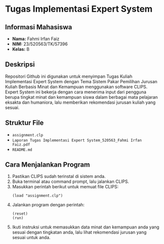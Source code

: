 # Tugas Implementasi Expert System

## Informasi Mahasiswa
- **Nama:** Fahmi Irfan Faiz  
- **NIM:** 23/520563/TK/57396  
- **Kelas:** B  

## Deskripsi
Repositori Github ini digunakan untuk menyimpan Tugas Kuliah Implementasi Expert System dengan Tema Sistem Pakar Pemilihan Jurusan Kuliah Berbasis Minat dan Kemampuan menggunakan software CLIPS. Expert System ini bekerja dengan cara menerima input dari pengguna berupa tingkat minat dan kemampuan siswa dalam berbagai mata pelajaran eksakta dan humaniora, lalu memberikan rekomendasi jurusan kuliah yang sesuai.

## Struktur File
- `assignment.clp` 
- `Laporan Tugas Implementasi Expert System_520563_Fahmi Irfan Faiz.pdf` 
- `README.md` 

## Cara Menjalankan Program
1. Pastikan CLIPS sudah terinstal di sistem anda.
2. Buka terminal atau command prompt, lalu jalankan CLIPS.
3. Masukkan perintah berikut untuk memuat file CLIPS:
   ```clips
   (load "assignment.clp")
   ```
4. Jalankan program dengan perintah:
   ```clips
   (reset)
   (run)
   ```
5. Ikuti instruksi untuk memasukkan data minat dan kemampuan anda yang sesuai dengan tingkatan anda, lalu lihat rekomendasi jurusan yang sesuai untuk anda.
